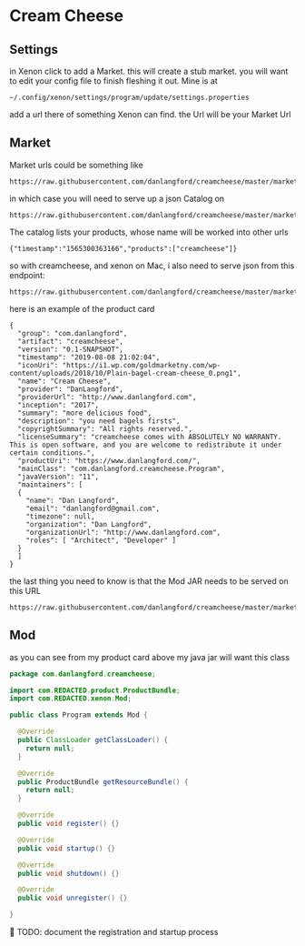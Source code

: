 # Cream Cheese

## Settings

in Xenon click to add a Market. this will create a stub market. you will want to edit your config file to finish fleshing it out. Mine is at

```
~/.config/xenon/settings/program/update/settings.properties
```

add a url there of something Xenon can find. the Url will be your Market Url

## Market

Market urls could be something like 

```
https://raw.githubusercontent.com/danlangford/creamcheese/master/market
```
 in which case you will need to serve up a json Catalog on
 
```
https://raw.githubusercontent.com/danlangford/creamcheese/master/market/catalog
```

The catalog lists your products, whose name will be worked into other urls
> 
```
{"timestamp":"1565300363166","products":["creamcheese"]}
```

so with creamcheese, and xenon on Mac, i also need to serve json from this endpoint:

```
https://raw.githubusercontent.com/danlangford/creamcheese/master/market/creamcheese/macosx/product/card
```

here is an example of the product card

```
{
  "group": "com.danlangford",
  "artifact": "creamcheese",
  "version": "0.1-SNAPSHOT",
  "timestamp": "2019-08-08 21:02:04",
  "iconUri": "https://i1.wp.com/goldmarketny.com/wp-content/uploads/2018/10/Plain-bagel-cream-cheese_0.png1",
  "name": "Cream Cheese",
  "provider": "DanLangford",
  "providerUrl": "http://www.danlangford.com",
  "inception": "2017",
  "summary": "more delicious food",
  "description": "you need bagels firsts",
  "copyrightSummary": "All rights reserved.",
  "licenseSummary": "creamcheese comes with ABSOLUTELY NO WARRANTY. This is open software, and you are welcome to redistribute it under certain conditions.",
  "productUri": "https://www.danlangford.com/",
  "mainClass": "com.danlangford.creamcheese.Program",
  "javaVersion": "11",
  "maintainers": [
  {
    "name": "Dan Langford",
    "email": "danlangford@gmail.com",
    "timezone": null,
    "organization": "Dan Langford",
    "organizationUrl": "http://www.danlangford.com",
    "roles": [ "Architect", "Developer" ]
  }
  ]
}
```

the last thing you need to know is that the Mod JAR needs to be served on this URL

```
https://raw.githubusercontent.com/danlangford/creamcheese/master/market/creamcheese/macosx/product/pack
```

## Mod

as you can see from my product card above my java jar will want this class

```java
package com.danlangford.creamcheese;

import com.REDACTED.product.ProductBundle;
import com.REDACTED.xenon.Mod;

public class Program extends Mod {

  @Override
  public ClassLoader getClassLoader() {
    return null;
  }

  @Override
  public ProductBundle getResourceBundle() {
    return null;
  }

  @Override
  public void register() {}

  @Override
  public void startup() {}

  @Override
  public void shutdown() {}

  @Override
  public void unregister() {}

}
```

:memo: TODO: document the registration and startup process
